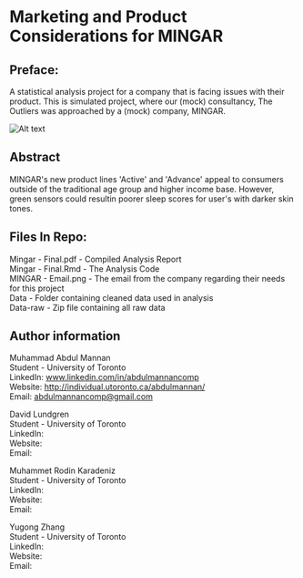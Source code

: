 # Marketing and Product Considerations for MINGAR

## Preface:
A statistical analysis project for a company that is facing issues with their product. This is simulated project, where our (mock) consultancy, The Outliers was approached by a (mock) company, MINGAR.

![Alt text](MINGAR-Email.png)

## Abstract
MINGAR's new product lines 'Active' and 'Advance' appeal to consumers outside of the traditional age group and higher income base. However, green sensors could resultin poorer sleep scores for user's with darker skin tones.

## Files In Repo:
Mingar - Final.pdf - Compiled Analysis Report <br />
Mingar - Final.Rmd - The Analysis Code <br />
MINGAR - Email.png - The email from the company regarding their needs for this project <br />
Data - Folder containing cleaned data used in analysis <br />
Data-raw - Zip file containing all raw data <br />

## Author information
Muhammad Abdul Mannan <br />
Student - University of Toronto <br />
LinkedIn: www.linkedin.com/in/abdulmannancomp <br />
Website: http://individual.utoronto.ca/abdulmannan/ <br />
Email: abdulmannancomp@gmail.com <br />

David Lundgren <br />
Student - University of Toronto <br />
LinkedIn: <br />
Website: <br />
Email: <br />

Muhammet Rodin Karadeniz <br />
Student - University of Toronto <br />
LinkedIn:  <br />
Website:  <br />
Email:   <br />

Yugong Zhang <br />
Student - University of Toronto <br />
LinkedIn:  <br />
Website:  <br />
Email:   <br />
